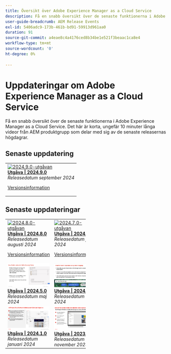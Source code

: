 ```yaml
---
title: Översikt över Adobe Experience Manager as a Cloud Service
description: Få en snabb översikt över de senaste funktionerna i Adobe Experience Manager as a Cloud Service
user-guide-breadcrumb: AEM Release Events
exl-id: 5406adc9-173b-461b-bd91-59913d961aa0
duration: 91
source-git-commit: a4eae8c4a4176ced8b34be1e521f3beaac1ca8e4
workflow-type: tm+mt
source-wordcount: '0'
ht-degree: 0%

---
```


# Uppdateringar om Adobe Experience Manager as a Cloud Service

Få en snabb översikt över de senaste funktionerna i Adobe Experience Manager as a Cloud Service. Det här är korta, ungefär 10 minuter långa videor från AEM produktgrupp som delar med sig av de senaste releasernas högdagrar.

## Senaste uppdatering

<table style="max-width: 50%;">
  <tr>
    <td>
      <a href="2024/2024-9-0.md">
        <img alt="2024.9.0-utgåvan" src="https://video.tv.adobe.com/v/3433381?format=jpeg" />
      </a>
      <div>
        <a href="2024/2024-9-0.md">
          <strong>Utgåva | 2024.9.0</strong>
        </a>
      </div>
      <em>Releasedatum september 2024 </em>
      <p>
        <a href="https://experienceleague.adobe.com/docs/experience-manager-cloud-service/content/release-notes/release-notes/release-notes-current.html">Versionsinformation</a>
      </p>
    </td>
  </tr>  
</table>

## Senaste uppdateringar

<table style="max-width: 50%;">
  <tr>
    <td>
      <a href="2024/2024-8-0.md">
        <img alt="2024.8.0-utgåvan" src="https://video.tv.adobe.com/v/3433381?format=jpeg" />
      </a>
      <div>
        <a href="2024/2024-8-0.md">
          <strong>Utgåva | 2024.8.0 </strong>
        </a>
      </div>
      <em>Releasedatum augusti 2024 </em>
      <p>
        <a href="https://experienceleague.adobe.com/docs/experience-manager-cloud-service/content/release-notes/release-notes/release-notes-current.html">Versionsinformation</a>
      </p>
    </td>
    <td>
      <a href="2024/2024-7-0.md">
        <img alt="2024.7.0-utgåvan" src="https://video.tv.adobe.com/v/3431707?format=jpeg" />
      </a>
      <div>
        <a href="2024/2024-7-0.md">
          <strong>Utgåva | 2024.7.0</strong>
        </a>
      </div>
      <em>Releasedatum juli 2024 </em>
      <p>
        <a href="https://experienceleague.adobe.com/docs/experience-manager-cloud-service/content/release-notes/release-notes/release-notes-current.html">Versionsinformation</a>
      </p>
    </td> 
     <td>
      <a href="2024/2024-6-0.md">
        <img alt="2024.6.0-utgåvan" src="https://video.tv.adobe.com/v/3430779?format=jpeg" />
      </a>
      <div>
        <a href="2024/2024-6-0.md">
          <strong>Utgåva | 2024.6.0 </strong>
        </a>
      </div>
      <em>Releasedatum juni 2024 </em>
      <p>
        <a href="https://experienceleague.adobe.com/docs/experience-manager-cloud-service/content/release-notes/release-notes/release-notes-current.html">Versionsinformation</a>
      </p>
     </td>
  </tr>
  <tr> 
     <td>
      <a href="2024/2024-5-0.md">
        <img alt="2024.5.0-utgåvan" src="2024/assets/2024-5-0-thumb.png" />
      </a>
      <div>
        <a href="2024/2024-5-0.md">
          <strong>Utgåva | 2024.5.0 </strong>
          </br>
        </a>
      </div>
      <em>Releasedatum maj 2024 </em>
    </td>
    <td>
      <a href="2024/2024-4-0.md">
        <img alt="2024.4.0-utgåvan" src="2024/assets/2024-4-0-thumb.png" />
      </a>
      <div>
        <a href="2024/2024-4-0.md">
          <strong>Utgåva | 2024.4.0 </strong>
          </br>
        </a>
      </div>
      <em>Releasedatum april 2024 </em>
    </td>
    <td>
      <a href="2024/2024-3-0.md">
        <img alt="2024.3.0-utgåvan" src="2024/assets/2024-3-0-thumb.png" />
      </a>
      <div>
        <a href="2024/2024-3-0.md">
          <strong>Utgåva | 2024.3.0 </strong>
          </br>
        </a>
      </div>
      <em>Releasedatum april 2024 </em>
    </td>   
  </tr>
  <tr> 
    <td>
      <a href="2024/2024-1-0.md">
        <img alt="2024.1.0-utgåvan" src="2024/assets/2024-1-0-thumb.png" />
      </a>
      <div>
        <a href="2024/2024-1-0.md">
          <strong>Utgåva | 2024.1.0 </strong>
          <br/>
        </a>
          <em>Releasedatum januari 2024 </em>
      </div>
    </td>
    <td>
      <a href="2023/2023-11-0.md">
        <img alt="2023.11.0-utgåvan" src="2023/assets/2023-11-0-thumb.png" />
      </a>
      <div>
        <a href="2023/2023-11-0.md">
          <strong>Utgåva | 2023.11.0 </strong>
          <br/>
        </a>
          <em>Releasedatum november 2023 </em>
      </div>
    </td>
    <td>
      <a href="2023/2023-10-0.md">
        <img alt="2023.10.0-utgåvan" src="2023/assets/2023-10-0-thumb.png" />
      </a>
      <div>
        <a href="2023/2023-10-0.md">
          <strong>Utgåva | 2023.10.0</strong>
          <br/>
        </a>
          <em>Releasedatum oktober 2023 </em>
      </div>
    </td>
  </tr>
</table>
